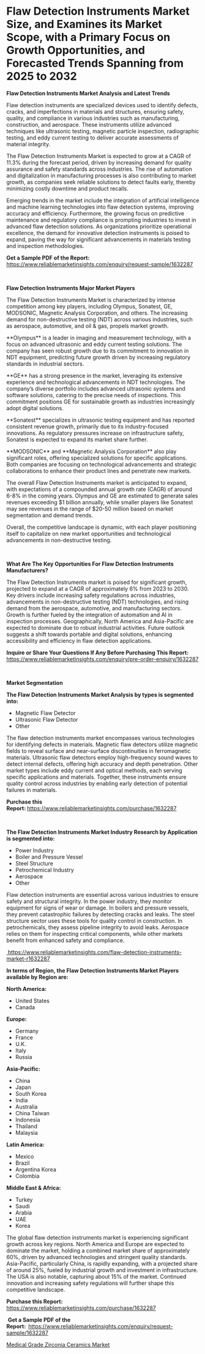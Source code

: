 <p><h1>Flaw Detection Instruments Market Size, and Examines its Market Scope, with a Primary Focus on Growth Opportunities, and Forecasted Trends Spanning from 2025 to 2032</h1></p><p><strong>Flaw Detection Instruments Market Analysis and Latest Trends</strong></p>
<p><p>Flaw detection instruments are specialized devices used to identify defects, cracks, and imperfections in materials and structures, ensuring safety, quality, and compliance in various industries such as manufacturing, construction, and aerospace. These instruments utilize advanced techniques like ultrasonic testing, magnetic particle inspection, radiographic testing, and eddy current testing to deliver accurate assessments of material integrity.</p><p>The Flaw Detection Instruments Market is expected to grow at a CAGR of 11.3% during the forecast period, driven by increasing demand for quality assurance and safety standards across industries. The rise of automation and digitalization in manufacturing processes is also contributing to market growth, as companies seek reliable solutions to detect faults early, thereby minimizing costly downtime and product recalls. </p><p>Emerging trends in the market include the integration of artificial intelligence and machine learning technologies into flaw detection systems, improving accuracy and efficiency. Furthermore, the growing focus on predictive maintenance and regulatory compliance is prompting industries to invest in advanced flaw detection solutions. As organizations prioritize operational excellence, the demand for innovative detection instruments is poised to expand, paving the way for significant advancements in materials testing and inspection methodologies.</p></p>
<p><strong>Get a Sample PDF of the Report:&nbsp;</strong> <a href="https://www.reliablemarketinsights.com/enquiry/request-sample/1632287?utm_campaign=2891&utm_medium=2&utm_source=Github&utm_content=ia&utm_term=29032025&utm_id=flaw-detection-instruments">https://www.reliablemarketinsights.com/enquiry/request-sample/1632287</a></p>
<p>&nbsp;</p>
<p><strong>Flaw Detection Instruments Major Market Players</strong></p>
<p><p>The Flaw Detection Instruments Market is characterized by intense competition among key players, including Olympus, Sonatest, GE, MODSONIC, Magnetic Analysis Corporation, and others. The increasing demand for non-destructive testing (NDT) across various industries, such as aerospace, automotive, and oil & gas, propels market growth.</p><p>**Olympus** is a leader in imaging and measurement technology, with a focus on advanced ultrasonic and eddy current testing solutions. The company has seen robust growth due to its commitment to innovation in NDT equipment, predicting future growth driven by increasing regulatory standards in industrial sectors.</p><p>**GE** has a strong presence in the market, leveraging its extensive experience and technological advancements in NDT technologies. The company’s diverse portfolio includes advanced ultrasonic systems and software solutions, catering to the precise needs of inspections. This commitment positions GE for sustainable growth as industries increasingly adopt digital solutions.</p><p>**Sonatest** specializes in ultrasonic testing equipment and has reported consistent revenue growth, primarily due to its industry-focused innovations. As regulatory pressures increase on infrastructure safety, Sonatest is expected to expand its market share further.</p><p>**MODSONIC** and **Magnetic Analysis Corporation** also play significant roles, offering specialized solutions for specific applications. Both companies are focusing on technological advancements and strategic collaborations to enhance their product lines and penetrate new markets.</p><p>The overall Flaw Detection Instruments market is anticipated to expand, with expectations of a compounded annual growth rate (CAGR) of around 6-8% in the coming years. Olympus and GE are estimated to generate sales revenues exceeding $1 billion annually, while smaller players like Sonatest may see revenues in the range of $20-50 million based on market segmentation and demand trends.</p><p>Overall, the competitive landscape is dynamic, with each player positioning itself to capitalize on new market opportunities and technological advancements in non-destructive testing.</p></p>
<p>&nbsp;</p>
<p><strong>What Are The Key Opportunities For Flaw Detection Instruments Manufacturers?</strong></p>
<p><p>The Flaw Detection Instruments market is poised for significant growth, projected to expand at a CAGR of approximately 6% from 2023 to 2030. Key drivers include increasing safety regulations across industries, advancements in non-destructive testing (NDT) technologies, and rising demand from the aerospace, automotive, and manufacturing sectors. Growth is further fueled by the integration of automation and AI in inspection processes. Geographically, North America and Asia-Pacific are expected to dominate due to robust industrial activities. Future outlook suggests a shift towards portable and digital solutions, enhancing accessibility and efficiency in flaw detection applications.</p></p>
<p><strong>Inquire or Share Your Questions If Any Before Purchasing This Report:</strong> <a href="https://www.reliablemarketinsights.com/enquiry/pre-order-enquiry/1632287?utm_campaign=2891&utm_medium=2&utm_source=Github&utm_content=ia&utm_term=29032025&utm_id=flaw-detection-instruments">https://www.reliablemarketinsights.com/enquiry/pre-order-enquiry/1632287</a></p>
<p>&nbsp;</p>
<p><strong>Market Segmentation</strong></p>
<p><strong>The Flaw Detection Instruments Market Analysis by types is segmented into:</strong></p>
<p><ul><li>Magnetic Flaw Detector</li><li>Ultrasonic Flaw Detector</li><li>Other</li></ul></p>
<p><p>The flaw detection instruments market encompasses various technologies for identifying defects in materials. Magnetic flaw detectors utilize magnetic fields to reveal surface and near-surface discontinuities in ferromagnetic materials. Ultrasonic flaw detectors employ high-frequency sound waves to detect internal defects, offering high accuracy and depth penetration. Other market types include eddy current and optical methods, each serving specific applications and materials. Together, these instruments ensure quality control across industries by enabling early detection of potential failures in materials.</p></p>
<p><strong>Purchase this Report:&nbsp;</strong><a href="https://www.reliablemarketinsights.com/purchase/1632287?utm_campaign=2891&utm_medium=2&utm_source=Github&utm_content=ia&utm_term=29032025&utm_id=flaw-detection-instruments">https://www.reliablemarketinsights.com/purchase/1632287</a></p>
<p>&nbsp;</p>
<p><strong>The Flaw Detection Instruments Market Industry Research by Application is segmented into:</strong></p>
<p><ul><li>Power Industry</li><li>Boiler and Pressure Vessel</li><li>Steel Structure</li><li>Petrochemical Industry</li><li>Aerospace</li><li>Other</li></ul></p>
<p><p>Flaw detection instruments are essential across various industries to ensure safety and structural integrity. In the power industry, they monitor equipment for signs of wear or damage. In boilers and pressure vessels, they prevent catastrophic failures by detecting cracks and leaks. The steel structure sector uses these tools for quality control in construction. In petrochemicals, they assess pipeline integrity to avoid leaks. Aerospace relies on them for inspecting critical components, while other markets benefit from enhanced safety and compliance.</p></p>
<p><a href="https://www.reliablemarketinsights.com/flaw-detection-instruments-market-r1632287?utm_campaign=2891&utm_medium=2&utm_source=Github&utm_content=ia&utm_term=29032025&utm_id=flaw-detection-instruments">&nbsp;https://www.reliablemarketinsights.com/flaw-detection-instruments-market-r1632287</a></p>
<p><strong>In terms of Region, the Flaw Detection Instruments Market Players available by Region are:</strong></p>
<p>
    <p> <strong> North America: </strong>
        <ul>
            <li>United States</li>
            <li>Canada</li>
        </ul>
        </p> 
    <p> <strong> Europe: </strong>
        <ul>
            <li>Germany</li>
            <li>France</li>
            <li>U.K.</li>
            <li>Italy</li>
            <li>Russia</li>
        </ul>
        </p> 
    <p> <strong> Asia-Pacific: </strong>
        <ul>
            <li>China</li>
            <li>Japan</li>
            <li>South Korea</li>
            <li>India</li>
            <li>Australia</li>
            <li>China Taiwan</li>
            <li>Indonesia</li>
            <li>Thailand</li>
            <li>Malaysia</li>
        </ul>
        </p> 
    <p> <strong> Latin America: </strong>
        <ul>
            <li>Mexico</li>
            <li>Brazil</li>
            <li>Argentina Korea</li>
            <li>Colombia</li>
        </ul>
        </p> 
    <p> <strong> Middle East & Africa: </strong>
        <ul>
            <li>Turkey</li>
            <li>Saudi</li>
            <li>Arabia</li>
            <li>UAE</li>
            <li>Korea</li>
        </ul>
    </p>
    </p>
<p><p>The global flaw detection instruments market is experiencing significant growth across key regions. North America and Europe are expected to dominate the market, holding a combined market share of approximately 60%, driven by advanced technologies and stringent quality standards. Asia-Pacific, particularly China, is rapidly expanding, with a projected share of around 25%, fueled by industrial growth and investment in infrastructure. The USA is also notable, capturing about 15% of the market. Continued innovation and increasing safety regulations will further shape this competitive landscape.</p></p>
<p><strong>Purchase this Report: </strong><a href="https://www.reliablemarketinsights.com/purchase/1632287?utm_campaign=2891&utm_medium=2&utm_source=Github&utm_content=ia&utm_term=29032025&utm_id=flaw-detection-instruments">https://www.reliablemarketinsights.com/purchase/1632287</a></p>
<p>&nbsp;<strong>Get a Sample PDF of the Report:&nbsp;&nbsp;</strong><a href="https://www.reliablemarketinsights.com/enquiry/request-sample/1632287?utm_campaign=2891&utm_medium=2&utm_source=Github&utm_content=ia&utm_term=29032025&utm_id=flaw-detection-instruments">https://www.reliablemarketinsights.com/enquiry/request-sample/1632287</a></p>
<p><strong></strong></p>
<p><p><a href="https://github.com/hunanuzmez/Market-Research-Report-List-1/blob/main/medical-grade-zirconia-ceramics-market.md?utm_campaign=2891&utm_medium=2&utm_source=Github&utm_content=ia&utm_term=29032025&utm_id=flaw-detection-instruments">Medical Grade Zirconia Ceramics Market</a></p></p>